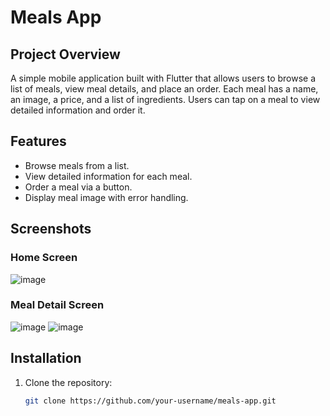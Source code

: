 # Meals App

## Project Overview

A simple mobile application built with Flutter that allows users to browse a list of meals, view meal details, and place an order. Each meal has a name, an image, a price, and a list of ingredients. Users can tap on a meal to view detailed information and order it.

## Features
- Browse meals from a list.
- View detailed information for each meal.
- Order a meal via a button.
- Display meal image with error handling.

## Screenshots

### Home Screen
![image](https://github.com/user-attachments/assets/66b6d607-a6a4-442f-a822-b9193badc6c8)

### Meal Detail Screen
![image](https://github.com/user-attachments/assets/6c6ddc5f-bd9a-4e50-bec2-8b29f05af8e4)
![image](https://github.com/user-attachments/assets/60150190-546a-4c19-a9d4-306b4fda0a2c)

## Installation

1. Clone the repository:
   ```bash
   git clone https://github.com/your-username/meals-app.git
